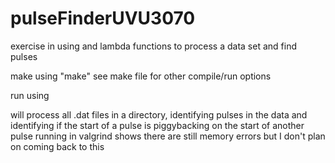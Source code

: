 # pulseFinderUVU3070
exercise in using <algorithms> and lambda functions to process a data set and find pulses

make using "make"
see make file for other compile/run options

run using <executable> <ini file>

will process all .dat files in a directory, identifying pulses in the data and identifying if the start of a pulse is piggybacking on the start of another pulse
running in valgrind shows there are still memory errors  but I don't plan on coming back to this
